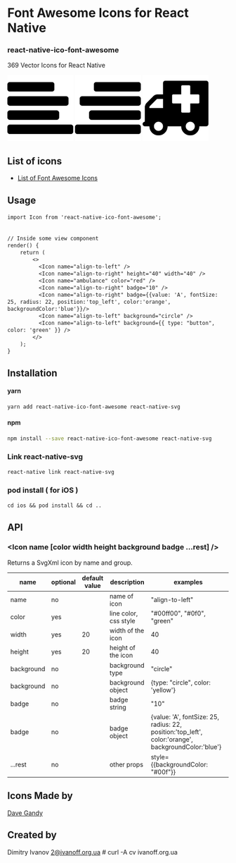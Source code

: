 # Font Awesome Icons for React Native

### react-native-ico-font-awesome

369 Vector Icons for React Native

<img src="./static/align-to-left.png" alt="align-to-left" width="150" height="150"> <img src="./static/align-to-right.png" alt="align-to-right" width="150" height="150"> <img src="./static/ambulance.png" alt="ambulance" width="150" height="150">

## List of icons

- [List of Font Awesome Icons](http://ico.simpleness.org/pack/font-awesome)

## Usage

```
import Icon from 'react-native-ico-font-awesome';


// Inside some view component
render() {
    return (
        <>
          <Icon name="align-to-left" />
          <Icon name="align-to-right" height="40" width="40" />
          <Icon name="ambulance" color="red" />
          <Icon name="align-to-right" badge="10" />
          <Icon name="align-to-right" badge={{value: 'A', fontSize: 25, radius: 22, position:'top_left', color:'orange', backgroundColor:'blue'}}/>
          <Icon name="align-to-left" background="circle" />
          <Icon name="align-to-left" background={{ type: "button", color: 'green' }} />
        </>
    );
}

```

## Installation

#### yarn

```bash
yarn add react-native-ico-font-awesome react-native-svg
```

#### npm

```bash
npm install --save react-native-ico-font-awesome react-native-svg
```

### Link react-native-svg

```bash
react-native link react-native-svg
```

### pod install ( for iOS )

```
cd ios && pod install && cd ..
```

## API

### <Icon name [color width height background badge ...rest] />

Returns a SvgXml icon by name and group.

 name | optional | default value | description | examples
------|----------|---------------|-------------|---------
name | no |  | name of icon | "align-to-left"
color | yes | | line color, css style | "#00ff00", "#0f0", "green"
width | yes | 20 | width of the icon | 40
height | yes | 20 | height of the icon | 40
background | no | | background type | "circle"
background | no | | background object | {type: "circle", color: 'yellow'}
badge | no | | badge string | "10"
badge | no | | badge object | {value: 'A', fontSize: 25, radius: 22, position:'top_left', color:'orange', backgroundColor:'blue'}
...rest | no | | other props | style={{backgroundColor: "#00f"}}

## Icons Made by

[Dave Gandy](https://www.flaticon.com/authors/dave-gandy)

## Created by

Dimitry Ivanov <2@ivanoff.org.ua> # curl -A cv ivanoff.org.ua
